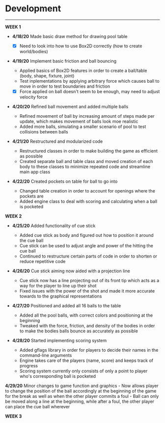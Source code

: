 # Development

---

**WEEK 1**
- **4/18/20** Made basic draw method for drawing pool table 
   - [x] Need to look into how to use Box2D correctly (how to create world/bodies)
    
- **4/19/20** Implement basic friction and ball bouncing
    - Applied basics of Box2D features in order to create a ball/table (body, shape, fixture, joint)
    - Test inplementations by applying arbitrary force which causes ball to move in order to test boundaries and friction
    - [x] Force applied on ball doesn't seem to be enough, may need to adjust velocity force
    
- **4/20/20** Refined ball movement and added multiple balls
    - Refined movement of ball by increasing amount of steps made per update, which makes movement of balls look moe realistic
    - Added more balls, simulating a smaller scenario of pool to test collisions between balls
    
- **4/21/20** Restructured and modularized code
    - Restructured classes in order to make building the game as efficient as possible
    - Created separate ball and table class and moved creation of each body to these classes to minimize repeated code and streamline main app class
    
- **4/22/20** Created pockets on table for ball to go into
    - Changed table creation in order to account for openings where the pockets are
    - Added engine class to deal with scoring and calculating when a ball is pocketed
    
**WEEK 2**
- **4/25/20** Added functionality of cue stick
    - Added cue stick as body and figured out how to position it around the cue ball
    - Cue stick can be used to adjust angle and power of the hitting the cue ball
    - Continued to restructure certain parts of code in order to shorten or reduce repetitive code 
    
- **4/26/20** Cue stick aiming now aided with a projection line
    - Cue stick now has a line projecting out of its front tip which acts as a way for the player to line up their shot
    - Fixed issues with the power of the shot and made it more accurate towards to the graphical representations
    
- **4/27/20** Positioned and added all 16 balls to the table
    - Added all the pool balls, with correct colors and positioning at the beginning
    - Tweaked with the force, friction, and density of the bodies in order to make the bodies balls bounce as accurately as possible
    
- **4/28/20** Started implementing scoring system
    - Added gflags library in order for players to decide their names in the command-line arguments
    - Engine takes care of the players (name, score) and keeps track of progress
    - Scoring system currently only consists of only a point to player who's corresponding ball is pocketed
    
 **4/29/20** Minor changes to game function and graphics
    - Now allows player to change the position of the ball accordingly at the beginning of the game for the break as well as when the other player commits a foul
    - Ball can only be moved along a line at the beginning, while after a foul, the other player can place the cue ball wherever
    
 **WEEK 3**